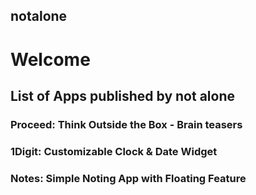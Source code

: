 ## notalone
# Welcome 

## List of Apps published by not alone

### Proceed: Think Outside the Box - Brain teasers
### 1Digit: Customizable Clock & Date Widget
### Notes: Simple Noting App with Floating Feature
